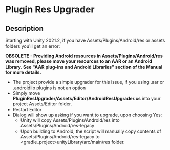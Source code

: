 # Plugin Res Upgrader

## Description

Starting with Unity 2021.2, if you have Assets/Plugins/Android/res or assets folders you'll get an error:

**OBSOLETE - Providing Android resources in Assets/Plugins/Android/res was removed, please move your resources to an AAR or an Android Library. See "AAR plug-ins and Android Libraries" section of the Manual for more details.**

* The project provide a simple upgrader for this issue, if you using .aar or .androidlib plugins is not an option
* Simply move **PluginResUpgrader/Assets/Editor/AndroidResUpgrader.cs** into your project Assets/Editor folder.
* Restart Editor
* Dialog will show up asking if you want to upgrade, upon choosing Yes:
	* Unity will copy Assets/Plugins/Android/res into Assets/Plugins/Android/res-legacy
	* Upon building to Android, the script will manually copy contents of Assets/Plugins/Android/res-legacy to <gradle_project>unityLibrary/src/main/res folder.